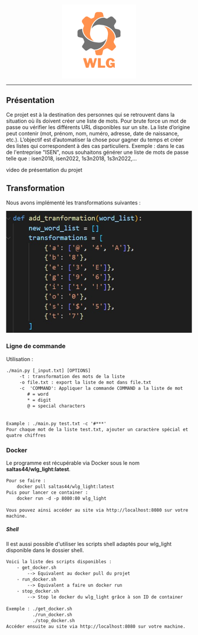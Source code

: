 <p align="center"><img style="width:200px;" src="img/icon_name.png" /></p>

------

<h2>Présentation</h2>

<p>
Ce projet est à la destination des personnes qui se retrouvent dans la situation où ils doivent créer une liste de mots. Pour brute force un mot de passe ou vérifier les différents URL disponibles sur un site. La liste d’origine peut contenir (mot, prénom, nom, numéro, adresse, date de naissance, etc.). L’objectif est d’automatiser la chose pour gagner du temps et créer des listes qui correspondent à des cas particuliers.
Exemple : dans le cas de l'entreprise "ISEN", nous souhaitons générer une liste de mots de passe telle que : isen2018, isen2022, 1s3n2018, 1s3n2022,…
</p>


video de présentation du projet


<h2>Transformation</h2>

<p>Nous avons implémenté les transformations suivantes : </p>
<p align="center"><img style="width:3
200px;" src="img/transfo_image.jpg" /></p>

<h3>Ligne de commande</h3>
<p>
Utilisation : 

    ./main.py [_input.txt] [OPTIONS]
         -t : transformation des mots de la liste
         -o file.txt : export la liste de mot dans file.txt
         -c  'COMMAND': Appliquer la commande COMMAND a la liste de mot
            # = word
            * = digit
            @ = special characters
    

    Example : ./main.py test.txt -c '#***' 
    Pour chaque mot de la liste test.txt, ajouter un caractère spécial et quatre chiffres
</p>


<h3>Docker</h3>
<p>
    Le programme est récupérable via Docker sous le nom <strong>saltas44/wlg_light:latest</strong>.
    
    Pour se faire :
        docker pull saltas44/wlg_light:latest
    Puis pour lancer ce container :
        docker run -d -p 8080:80 wlg_light
        
    Vous pouvez ainsi accéder au site via http://localhost:8080 sur votre machine.
</p>
<h5>Shell</h5>
<p>
    Il est aussi possible d'utiliser les scripts shell adaptés pour wlg_light disponible dans le dossier shell.
    
    Voici la liste des scripts disponibles :
        - get_docker.sh
            --> Equivalent au docker pull du projet
        - run_docker.sh
            --> Equivalent a faire un docker run
        - stop_docker.sh
            --> Stop le docker du wlg_light grâce à son ID de container
    
    Exemple : ./get_docker.sh
              ./run_docker.sh
              ./stop_docker.sh
    Accéder ensuite au site via http://localhost:8080 sur votre machine.
</p>
